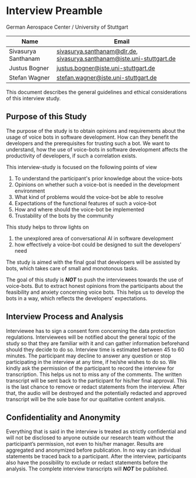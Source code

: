 # Interview Preamble

German Aerospace Center / University of Stuttgart

|Name|Email|
|---|---|
|Sivasurya Santhanam|sivasurya.santhanam@dlr.de, sivasurya.santhanam@iste.uni-stuttgart.de|
|Justus Bogner|justus.bogner@iste.uni-stuttgart.de|
|Stefan Wagner|stefan.wagner@iste.uni-stuttgart.de|

This document describes the general guidelines and ethical considerations of this interview study.

## Purpose of this Study

The purpose of the study is to obtain opinions and requirements about the usage of voice bots in software development. How can they benefit the developers and the prerequisites for trusting such a bot. We want to understand, how the use of voice-bots in software development affects the productivity of developers, if such a correlation exists.

This interview-study is focused on the following points of view
1. To understand the participant's prior knowledge about the voice-bots
2. Opinions on whether such a voice-bot is needed in the development environment
3. What kind of problems would the voice-bot be able to resolve
4. Expectations of the functional features of such a voice-bot
5. How and where should the voice-bot be implemented
6. Trustability of the bots by the community

This study helps to throw lights on
1. the unexplored area of conversational AI in software development
2. how effectively a voice-bot could be designed to suit the developers' need

The study is aimed with the final goal that developers will be assisted by bots, which takes care of small and monotonous tasks.

The goal of this study is _**NOT**_ to push the interviewees towards the use of voice-bots. But to extract honest opinions from the participants about the feasibility and anxiety concerning voice bots. This helps us to develop the bots in a way, which reflects the developers' expectations.

## Interview Process and Analysis
Interviewee has to sign a consent form concerning the data protection regulations. Interviewees will be notified about the general topic of the study so that they are familiar with it and can gather information beforehand should they decide to do so. Interview time is estimated between 45 to 60 minutes. The participant may decline to answer any question or stop participating in the interview at any time, if he/she wishes to do so. We kindly ask the permission of the participant to record the interview for transcription. This helps us not to miss any of the comments. The written transcript will be sent back to the participant for his/her final approval. This is the last chance to remove or redact statements from the interview. After that, the audio will be destroyed and the potentially redacted and approved transcript will be the sole base for our qualitative content analysis.

## Confidentiality and Anonymity

Everything that is said in the interview is treated as strictly confidential and will not be disclosed to anyone outside our research team without the participant’s permission, not even to his/her manager. Results are aggregated and anonymized before publication. In no way can individual statements be traced back to a participant. After the interview, participants also have the possibility to exclude or redact statements before the analysis. The complete interview transcripts will _**NOT**_ be published.


